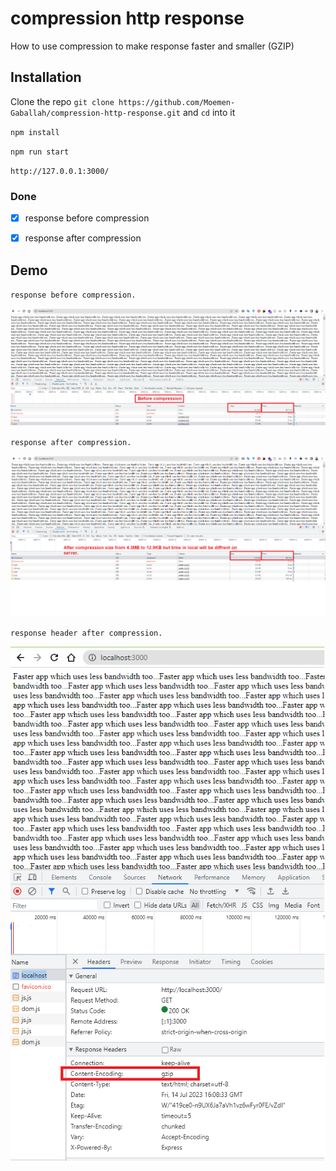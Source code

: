 # compression http response
How to use compression to make response faster and smaller (GZIP) 

## Installation

Clone the repo `git clone https://github.com/Moemen-Gaballah/compression-http-response.git` and `cd` into it

`npm install`

`npm run start`

`http://127.0.0.1:3000/`

### Done

- [x] response before compression
- [x] response after compression




## Demo

`response before compression.`

![image](https://raw.githubusercontent.com/Moemen-Gaballah/compression-http-response/main/public/before%20compression.png)

`response after compression.`

![image](https://raw.githubusercontent.com/Moemen-Gaballah/compression-http-response/main/public/after%20compression.png)


`response header after compression.`

![image](https://raw.githubusercontent.com/Moemen-Gaballah/compression-http-response/main/public/compression%20response%20headers.png)


